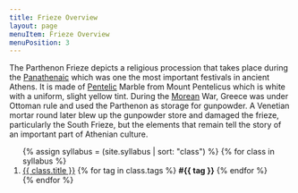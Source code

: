 ```yaml
---
title: Frieze Overview
layout: page
menuItem: Frieze Overview
menuPosition: 3
---
```

The Parthenon Frieze depicts a religious procession that takes place during the [Panathenaic](https://en.wikipedia.org/wiki/Panathenaea) which was one the most important festivals in ancient Athens. It is made of [Pentelic](https://en.wikipedia.org/wiki/Mount_Pentelicus#Pentelic_marble) Marble from Mount Pentelicus which is white with a uniform, slight yellow tint. During the [Morean](https://en.wikipedia.org/wiki/Parthenon#Destruction) War, Greece was under Ottoman rule and used the Parthenon as storage for gunpowder. A Venetian mortar round later blew up the gunpowder store and damaged the frieze, particularly the South Frieze, but the elements that remain tell the story of an important part of Athenian culture.

<ol>
{% assign syllabus = (site.syllabus | sort: "class") %}
{% for class in syllabus %}
  <li>
  	<a href="{{ site.baseurl }}{{ class.url }}">{{ class.title }}</a> 
  	{% for tag in class.tags %}
  		<b>#{{ tag }}</b>
  	{% endfor %}
  </li>
{% endfor %}
</ol>

